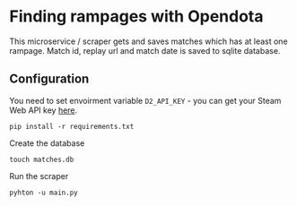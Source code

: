 # Finding rampages with Opendota

This microservice / scraper gets and saves matches which has at least one rampage. Match id, replay url and match date is saved to sqlite database.

## Configuration
You need to set envoirment variable ```D2_API_KEY``` - you can get your Steam Web API key [here](http://steamcommunity.com/dev/apikey).

    pip install -r requirements.txt

Create the database

    touch matches.db

Run the scraper

    pyhton -u main.py
